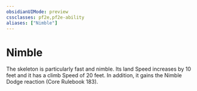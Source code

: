 ```yaml
---
obsidianUIMode: preview
cssclasses: pf2e,pf2e-ability
aliases: ["Nimble"]
---
```

# Nimble

The skeleton is particularly fast and nimble. Its land Speed increases by 10 feet and it has a climb Speed of 20 feet. In addition, it gains the Nimble Dodge reaction (Core Rulebook 183).